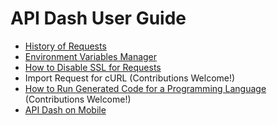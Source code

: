 # API Dash User Guide

- [History of Requests](https://github.com/foss42/apidash/blob/main/doc/user_guide/his_user_guide.md)
- [Environment Variables Manager](https://github.com/foss42/apidash/blob/main/doc/user_guide/env_user_guide.md)
- [How to Disable SSL for Requests](https://github.com/foss42/apidash/blob/main/doc/user_guide/disable_ssl.md)
- Import Request for cURL (Contributions Welcome!)
- [How to Run Generated Code for a Programming Language](https://github.com/foss42/apidash/blob/main/doc/user_guide/instructions_to_run_generated_code.md) (Contributions Welcome!)
- [API Dash on Mobile](https://github.com/foss42/apidash/blob/main/doc/user_guide/req_user_guide.md)
